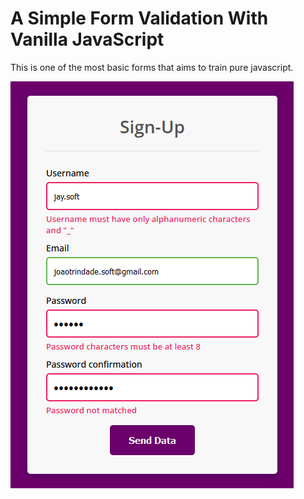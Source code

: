 # A Simple Form Validation With Vanilla JavaScript

This is one of the most basic forms that aims to train pure javascript.

![Example 1](images/screen-1.png 'Example 1')
